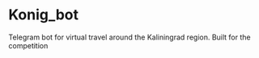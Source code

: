# Konig_bot
Telegram bot for virtual travel around the Kaliningrad region. Built for the competition
